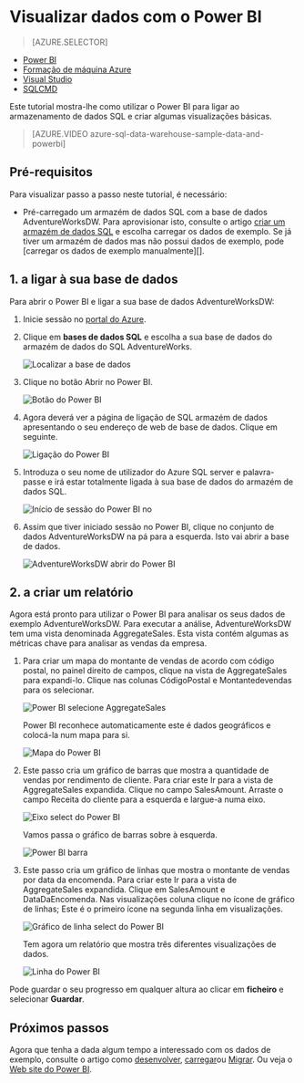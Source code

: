 <properties
   pageTitle="Visualizar dados armazém de dados SQL do Microsoft Azure do Power BI"
   description="Visualizar dados armazém de dados SQL com o Power BI"
   services="sql-data-warehouse"
   documentationCenter="NA"
   authors="lodipalm"
   manager="barbkess"
   editor="" />

<tags
   ms.service="sql-data-warehouse"
   ms.devlang="NA"
   ms.topic="get-started-article"
   ms.tgt_pltfrm="NA"
   ms.workload="data-services"
   ms.date="06/16/2016"
   ms.author="lodipalm;barbkess;sonyama" />

# <a name="visualize-data-with-power-bi"></a>Visualizar dados com o Power BI

> [AZURE.SELECTOR]
- [Power BI](sql-data-warehouse-get-started-visualize-with-power-bi.md)
- [Formação de máquina Azure](sql-data-warehouse-get-started-analyze-with-azure-machine-learning.md)
- [Visual Studio](sql-data-warehouse-query-visual-studio.md)
- [SQLCMD](sql-data-warehouse-get-started-connect-sqlcmd.md) 

Este tutorial mostra-lhe como utilizar o Power BI para ligar ao armazenamento de dados SQL e criar algumas visualizações básicas.

> [AZURE.VIDEO azure-sql-data-warehouse-sample-data-and-powerbi]

## <a name="prerequisites"></a>Pré-requisitos

Para visualizar passo a passo neste tutorial, é necessário:

- Pré-carregado um armazém de dados SQL com a base de dados AdventureWorksDW. Para aprovisionar isto, consulte o artigo [criar um armazém de dados SQL][] e escolha carregar os dados de exemplo. Se já tiver um armazém de dados mas não possui dados de exemplo, pode [carregar os dados de exemplo manualmente][].


## <a name="1-connect-to-your-database"></a>1. a ligar à sua base de dados

Para abrir o Power BI e ligar a sua base de dados AdventureWorksDW:

1. Inicie sessão no [portal do Azure][].
2. Clique em **bases de dados SQL** e escolha a sua base de dados do armazém de dados do SQL AdventureWorks.

    ![Localizar a base de dados][1]

3. Clique no botão Abrir no Power BI.

    ![Botão do Power BI][2]

4. Agora deverá ver a página de ligação de SQL armazém de dados apresentando o seu endereço de web de base de dados. Clique em seguinte.

    ![Ligação do Power BI][3]

6. Introduza o seu nome de utilizador do Azure SQL server e palavra-passe e irá estar totalmente ligada à sua base de dados do armazém de dados SQL.

    ![Início de sessão do Power BI no][4]

7. Assim que tiver iniciado sessão no Power BI, clique no conjunto de dados AdventureWorksDW na pá para a esquerda. Isto vai abrir a base de dados.

    ![AdventureWorksDW abrir do Power BI][5]



## <a name="2-create-a-report"></a>2. a criar um relatório

Agora está pronto para utilizar o Power BI para analisar os seus dados de exemplo AdventureWorksDW. Para executar a análise, AdventureWorksDW tem uma vista denominada AggregateSales. Esta vista contém algumas as métricas chave para analisar as vendas da empresa.

1. Para criar um mapa do montante de vendas de acordo com código postal, no painel direito de campos, clique na vista de AggregateSales para expandi-lo. Clique nas colunas CódigoPostal e Montantedevendas para os selecionar.

    ![Power BI selecione AggregateSales][6]

    Power BI reconhece automaticamente este é dados geográficos e colocá-la num mapa para si.

    ![Mapa do Power BI][7]

2. Este passo cria um gráfico de barras que mostra a quantidade de vendas por rendimento de cliente. Para criar este Ir para a vista de AggregateSales expandida. Clique no campo SalesAmount. Arraste o campo Receita do cliente para a esquerda e largue-a numa eixo.

    ![Eixo select do Power BI][8]

    Vamos passa o gráfico de barras sobre à esquerda.

    ![Power BI barra][9]

3. Este passo cria um gráfico de linhas que mostra o montante de vendas por data da encomenda. Para criar este Ir para a vista de AggregateSales expandida. Clique em SalesAmount e DataDaEncomenda. Nas visualizações coluna clique no ícone de gráfico de linhas; Este é o primeiro ícone na segunda linha em visualizações.

    ![Gráfico de linha select do Power BI][10]

    Tem agora um relatório que mostra três diferentes visualizações de dados.

    ![Linha do Power BI][11]

Pode guardar o seu progresso em qualquer altura ao clicar em **ficheiro** e selecionar **Guardar**.

## <a name="next-steps"></a>Próximos passos
Agora que tenha a dada algum tempo a interessado com os dados de exemplo, consulte o artigo como [desenvolver][], [carregar][]ou [Migrar][]. Ou veja o [Web site do Power BI][].

<!--Image references-->
[1]: media/sql-data-warehouse-get-started-visualize-with-power-bi/pbi-find-database.png
[2]: media/sql-data-warehouse-get-started-visualize-with-power-bi/pbi-button.png
[3]: media/sql-data-warehouse-get-started-visualize-with-power-bi/pbi-connect-to-azure.png
[4]: media/sql-data-warehouse-get-started-visualize-with-power-bi/pbi-sign-in.png
[5]: media/sql-data-warehouse-get-started-visualize-with-power-bi/pbi-open-adventureworks.png
[6]: media/sql-data-warehouse-get-started-visualize-with-power-bi/pbi-aggregatesales.png
[7]: media/sql-data-warehouse-get-started-visualize-with-power-bi/pbi-map.png
[8]: media/sql-data-warehouse-get-started-visualize-with-power-bi/pbi-chooseaxis.png
[9]: media/sql-data-warehouse-get-started-visualize-with-power-bi/pbi-bar.png
[10]: media/sql-data-warehouse-get-started-visualize-with-power-bi/pbi-prepare-line.png
[11]: media/sql-data-warehouse-get-started-visualize-with-power-bi/pbi-line.png
[12]: media/sql-data-warehouse-get-started-visualize-with-power-bi/pbi-save.png

<!--Article references-->
[migrar]: sql-data-warehouse-overview-migrate.md
[desenvolver]: sql-data-warehouse-overview-develop.md
[carregar]: sql-data-warehouse-overview-load.md
[carregar manualmente dados de exemplo]: sql-data-warehouse-load-sample-databases.md
[connecting to SQL Data Warehouse]: sql-data-warehouse-integrate-power-bi.md
[Criar um armazém de dados SQL]: sql-data-warehouse-get-started-provision.md

<!--Other-->
[Portal do Azure]: https://portal.azure.com/
[Web site do Power BI]: http://www.powerbi.com/
